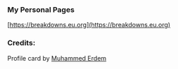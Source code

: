 ### My Personal Pages

[https://breakdowns.eu.org](https://breakdowns.eu.org)

### Credits:
Profile card by [Muhammed Erdem](https://codepen.io/JavaScriptJunkie)
